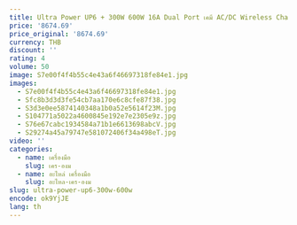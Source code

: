 ```yaml
---
title: Ultra Power UP6 + 300W 600W 16A Dual Port เคมี AC/DC Wireless Charger สําหรับ RC รถเครื่องบิน Drone
price: '8674.69'
price_original: '8674.69'
currency: THB
discount: ''
rating: 4
volume: 50
image: S7e00f4f4b55c4e43a6f46697318fe84e1.jpg
images:
  - S7e00f4f4b55c4e43a6f46697318fe84e1.jpg
  - Sfc8b3d3d3fe54cb7aa170e6c8cfe87f38.jpg
  - S3d3e0ee5874140348a1b0a52e5614f23M.jpg
  - S104771a5022a4600845e192e7e2305e9z.jpg
  - S76e67cabc1934584a71b1e6613698abcV.jpg
  - S29274a45a79747e581072406f34a498eT.jpg
video: ''
categories:
  - name: เครื่องมือ
    slug: เคร-องม
  - name: อะไหล่ เครื่องมือ
    slug: อะไหล-เคร-องม
slug: ultra-power-up6-300w-600w
encode: ok9YjJE
lang: th
---
```

  
